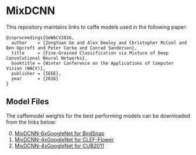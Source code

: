 # MixDCNN

This repository maintains links to caffe models used in the following paper:

    @inproceedings{GeWACV2016,
      author    = {ZongYuan Ge and Alex Bewley and Christopher McCool and Ben Upcroft and Peter Corke and Conrad Sanderson},
      title     = {Fine-Grained Classification via Mixture of Deep Convolutional Neural Networks},
      booktitle = {Winter Conference on the Applications of Computer Vision (WACV)},
      publisher = {IEEE},
      year      = {2016}
    }

## Model Files

The caffemodel weights for the best performing models can be downloaded from the links below:

0. [MixDCNN-6xGoogleNet for BirdSnap](https://cloudstor.aarnet.edu.au/plus/index.php/s/GBU2lheAlUY8bCm/download)
0. [MixDCNN-4xGoogleNet for CLEF-Flower](https://cloudstor.aarnet.edu.au/plus/index.php/s/uVftj1Xg12h0AgY/download)
0. [MixDCNN-4xGoogleNet for CUB2011](https://cloudstor.aarnet.edu.au/plus/index.php/s/zuSOuC7ZiZy3yTn/download)

